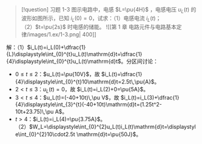 > [!question] 习题 1-3
> 图示电路中，电感 $L=\pu{4H}$ ，电感电压 $u_L(t)$ 的波形如图所示，已知 $i_L(0)=0$，试求：（1）电感电流 $i_L(t)$；（2）$t=\pu{2s}$ 时电感的储能。
> ![[第 1 章 电路元件与电路基本定律/images/1.ex/1-3.png| 400]]

解：（1）$i_L(t)=i_L(0)+\dfrac{1}{L}\displaystyle\int_{0}^{t}u_L(t)\mathrm{d}t=\dfrac{1}{4}\displaystyle\int_{0}^{t}u_L(t)\mathrm{d}t$。分区间讨论：
- $0\le t\le 2$：$u_L(t)=\pu{10V}$，故 $i_L(t)=\dfrac{1}{4}\displaystyle\int_{0}^{t}10\mathrm{d}t=2.5t\,\pu{A}$。
- $2<t\le3$：$u_L(t)=0$，故 $i_L(t)=i_L(2)+0=\pu{5A}$。
- $3<t\le4$：$u_L(t)=(-40+10t)\,\pu V$，故 $i_L(t)=i_L(3)+\dfrac{1}{4}\displaystyle\int_{3}^{t}(-40+10t)\mathrm{d}t=(1.25t^2-10t+23.75)\,\pu A$。
- $t>4$：$i_L(t)=i_L(4)=\pu{3.75A}$。
（2）$W_L=\displaystyle\int_{0}^{2}u_L(t)i_L(t)\mathrm{d}t=\displaystyle\int_{0}^{2}10\cdot2.5t \mathrm{d}t=\pu{50J}$。
